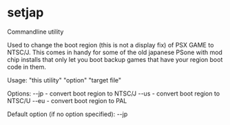 # setjap
Commandline utility

Used to change the boot region (this is not a display fix) of PSX GAME to NTSC/J. This comes in handy for some of the old japanese PSone with mod chip installs that only let you boot backup games that have your region boot code in them.

Usage: "this utility" "option" "target file"

Options: 
  --jp - convert boot region to NTSC/J
  --us - convert boot region to NTSC/U
  --eu - convert boot region to PAL

Default option (if no option specified): --jp

